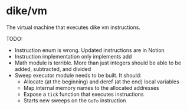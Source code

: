 # dike/vm

The virtual machine that executes dike vm instructions.

TODO:

- Instruction enum is wrong. Updated instructions are in Notion
- Instruction implementation only implements add
- Math module is terrible. More than just integers should be able to be added, subtracted, and divided
- Sweep executor module needs to be built. It should:
  - Allocate (at the beginning) and deref (at the end) local variables
  - Map internal memory names to the allocated addresses
  - Expose a `tick` function that executes instructions
  - Starts new sweeps on the `GoTo` instruction
